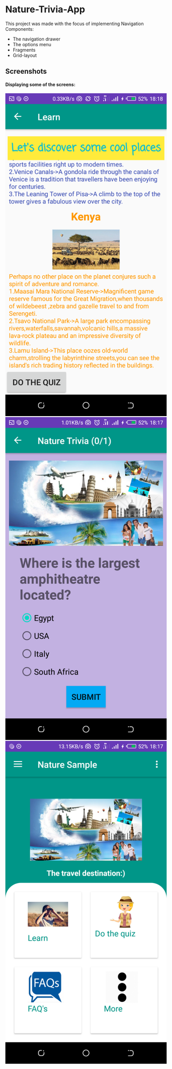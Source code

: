 # Nature-Trivia-App
This project was made with the focus of implementing Navigation Components:
- The navigation drawer
- The options menu
- Fragments
- Grid-layout

## Screenshots 
#### Displaying some of the screens:
![Alt text](https://github.com/joykangangi/Nature-Trivia-App/blob/master/app/sampledata/screenshot/learn_screen.png?raw=true "Learn Fragment")
![Alt text](https://github.com/joykangangi/Nature-Trivia-App/blob/master/app/sampledata/screenshot/quiz_screen.png?raw=true "Quiz Fragment")
![Alt text](https://github.com/joykangangi/Nature-Trivia-App/blob/master/app/sampledata/screenshot/screen1.png?raw=true "Home Fragment")


